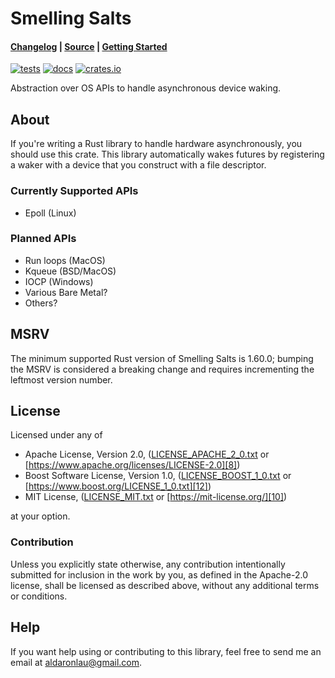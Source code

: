 # Smelling Salts

#### [Changelog][3] | [Source][4] | [Getting Started][5]

[![tests](https://github.com/ardaku/smelling_salts/workflows/tests/badge.svg)][2]
[![docs](https://docs.rs/smelling_salts/badge.svg)][0]
[![crates.io](https://img.shields.io/crates/v/smelling_salts.svg)][1]

Abstraction over OS APIs to handle asynchronous device waking.

## About
If you're writing a Rust library to handle hardware asynchronously, you should
use this crate.  This library automatically wakes futures by registering a waker
with a device that you construct with a file descriptor.

### Currently Supported APIs
 - Epoll (Linux)

### Planned APIs
 - Run loops (MacOS)
 - Kqueue (BSD/MacOS)
 - IOCP (Windows)
 - Various Bare Metal?
 - Others?

## MSRV
The minimum supported Rust version of Smelling Salts is 1.60.0; bumping the MSRV
is considered a breaking change and requires incrementing the leftmost version
number.

## License
Licensed under any of
 - Apache License, Version 2.0, ([LICENSE_APACHE_2_0.txt][7]
   or [https://www.apache.org/licenses/LICENSE-2.0][8])
 - Boost Software License, Version 1.0, ([LICENSE_BOOST_1_0.txt][11]
   or [https://www.boost.org/LICENSE_1_0.txt][12])
 - MIT License, ([LICENSE_MIT.txt][9] or [https://mit-license.org/][10])

at your option.

### Contribution
Unless you explicitly state otherwise, any contribution intentionally submitted
for inclusion in the work by you, as defined in the Apache-2.0 license, shall be
licensed as described above, without any additional terms or conditions.

## Help
If you want help using or contributing to this library, feel free to send me an
email at [aldaronlau@gmail.com][13].

[0]: https://docs.rs/smelling_salts
[1]: https://crates.io/crates/smelling_salts
[2]: https://github.com/ardaku/smelling_salts/actions?query=workflow%3Atests
[3]: https://github.com/ardaku/smelling_salts/blob/main/CHANGELOG.md
[4]: https://github.com/ardaku/smelling_salts/
[5]: https://docs.rs/smelling_salts#getting-started
[6]: https://aldaronlau.com/
[7]: https://github.com/ardaku/smelling_salts/blob/main/LICENSE_APACHE_2_0.txt
[8]: https://www.apache.org/licenses/LICENSE-2.0
[9]: https://github.com/ardaku/smelling_salts/blob/main/LICENSE_MIT.txt
[10]: https://mit-license.org/
[11]: https://github.com/ardaku/smelling_salts/blob/main/LICENSE_BOOST_1_0.txt
[12]: https://www.boost.org/LICENSE_1_0.txt
[13]: mailto:aldaronlau@gmail.com
